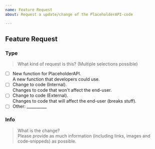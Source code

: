 ```yaml
---
name: Feature Request
about: Request a update/change of the PlaceholderAPI-code

---
```


<!--
  ### Please read ###
  Before suggesting any new features, make sure that it wasn't suggested before and that no open issue with it exists already.

  If possible would we suggest to create a Pull request instead.
  When doing so, make sure to follow our Contributing Guidelines: https://github.com/PlaceholderAPI/PlaceholderAPI/blob/master/.github/CONTRIBUTING.md
-->

## Feature Request

### Type
> What kind of request is this? (Multiple selections possible)
<!--
      Please select the right options by replacing the [ ] with a [x]
-->
- [ ] New function for PlaceholderAPI.  
A new function that developers could use.
- [ ] Change to code (Internal).  
Changes to code that won't affect the end-user.
- [ ] Change to code (External).  
Changes to code that will affect the end-user (breaks stuff).
- [ ] Other: __________ <!-- Use this if none of the above matches your request -->

### Info
> What is the change?  
> Please provide as much information (including links, images and code-snippeds) as possible.
<!-- Please write below this line to prevent formatting issues -->
